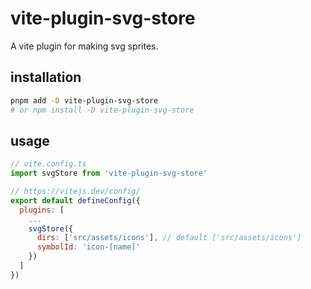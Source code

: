 # vite-plugin-svg-store

A vite plugin for making svg sprites.

## installation

```bash
pnpm add -D vite-plugin-svg-store
# or npm install -D vite-plugin-svg-store
```

## usage

```javascript
// vite.config.ts
import svgStore from 'vite-plugin-svg-store'

// https://vitejs.dev/config/
export default defineConfig({
  plugins: [
    ...
    svgStore({
      dirs: ['src/assets/icons'], // default ['src/assets/icons']
      symbolId: 'icon-[name]'
    })
  ]
})
```
